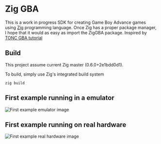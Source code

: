 # Zig GBA

This is a work in progress SDK for creating Game Boy Advance games using [Zig](https://ziglang.org/) programming language. Once Zig has a proper package manager, I hope that it would as easy as import the ZigGBA package. Inspired by [TONC GBA tutorial](https://www.coranac.com/tonc/text/)

## Build
This project assume current Zig master (0.6.0+2e1bdd0d1).

To build, simply use Zig's integrated build system
```Shell
zig build
```

## First example running in a emulator

![First example emulator image](docs/images/FirstExampleEmulator.png)

## First example running on real hardware

![First example real hardware image](docs/images/FirstExampleRealHardware.png)